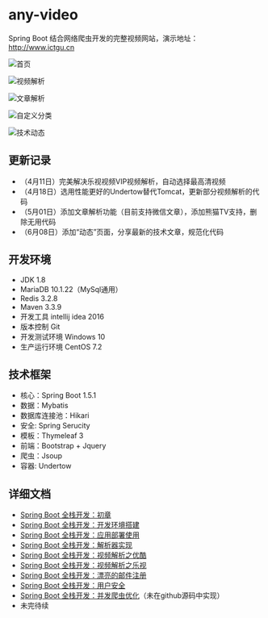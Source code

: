 # any-video
Spring Boot 结合网络爬虫开发的完整视频网站，演示地址：http://www.ictgu.cn

![首页](http://upload-images.jianshu.io/upload_images/3424642-a987228814be7597.png?imageMogr2/auto-orient/strip%7CimageView2/2/w/1240)


![视频解析](http://upload-images.jianshu.io/upload_images/3424642-bebdcd80a5f7b68e.png?imageMogr2/auto-orient/strip%7CimageView2/2/w/1240)


![文章解析](http://upload-images.jianshu.io/upload_images/3424642-570107d139619963.png?imageMogr2/auto-orient/strip%7CimageView2/2/w/1240)


![自定义分类](http://upload-images.jianshu.io/upload_images/3424642-3dd5ad72e1c9d352.png?imageMogr2/auto-orient/strip%7CimageView2/2/w/1240)

![技术动态](http://upload-images.jianshu.io/upload_images/3424642-0e28b6c0d9058c89.png?imageMogr2/auto-orient/strip%7CimageView2/2/w/1240)


更新记录
-------
- （4月11日）完美解决乐视视频VIP视频解析，自动选择最高清视频
- （4月18日）选用性能更好的Undertow替代Tomcat，更新部分视频解析的代码
- （5月01日）添加文章解析功能（目前支持微信文章），添加熊猫TV支持，删除无用代码
- （6月08日）添加“动态”页面，分享最新的技术文章，规范化代码

开发环境
-------
- JDK 1.8
- MariaDB 10.1.22（MySql通用）
- Redis 3.2.8
- Maven 3.3.9
- 开发工具 intellij idea 2016
- 版本控制 Git
- 开发测试环境 Windows 10
- 生产运行环境 CentOS 7.2

技术框架
------
- 核心：Spring Boot 1.5.1
- 数据：Mybatis
- 数据库连接池：Hikari
- 安全: Spring Serucity
- 模板：Thymeleaf 3
- 前端：Bootstrap  + Jquery
- 爬虫：Jsoup
- 容器: Undertow

详细文档
----
- [Spring Boot 全栈开发：初章](http://www.jianshu.com/p/aff05f5bd8a1)
- [Spring Boot 全栈开发：开发环境搭建](http://www.jianshu.com/p/8a9ed762caf7)
- [Spring Boot 全栈开发：应用部署使用](http://www.jianshu.com/p/cde6027c5f9a)
- [Spring Boot 全栈开发：解析器实现](http://www.jianshu.com/p/ab4f7415491b)
- [Spring Boot 全栈开发：视频解析之优酷](http://www.jianshu.com/p/23292186e972)
- [Spring Boot 全栈开发：视频解析之乐视](http://www.jianshu.com/p/e521d989068d)
- [Spring Boot 全栈开发：漂亮的邮件注册](http://www.jianshu.com/p/927e179a747a)
- [Spring Boot 全栈开发：用户安全](http://www.jianshu.com/p/c883b86c34fa)
- [Spring Boot 全栈开发：并发爬虫优化](http://www.jianshu.com/p/2c39c7e7847a)（未在github源码中实现）
- 未完待续
